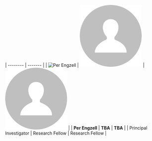 
| -------- | ------- |
| <img src="https://perengzell.com/portrait.jpg" alt="Per Engzell" width="200"/> | <img src="/images/avatar-default.png" alt="TBA" width="200"/> | <img src="/images/avatar-default.png" alt="TBA" width="200"/> | 
| **Per Engzell** | **TBA** | **TBA** |
| Principal Investigator | Research Fellow | Research Fellow |
